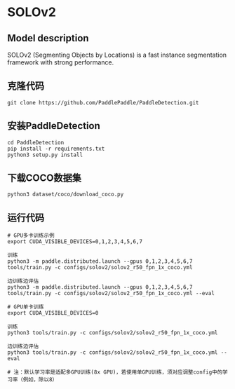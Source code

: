 # SOLOv2

## Model description
SOLOv2 (Segmenting Objects by Locations) is a fast instance segmentation framework with strong performance. 

## 克隆代码

```
git clone https://github.com/PaddlePaddle/PaddleDetection.git
```

## 安装PaddleDetection

```
cd PaddleDetection
pip install -r requirements.txt
python3 setup.py install
```

## 下载COCO数据集

```
python3 dataset/coco/download_coco.py
```

## 运行代码

```
# GPU多卡训练示例
export CUDA_VISIBLE_DEVICES=0,1,2,3,4,5,6,7

训练
python3 -m paddle.distributed.launch --gpus 0,1,2,3,4,5,6,7 tools/train.py -c configs/solov2/solov2_r50_fpn_1x_coco.yml

边训练边评估
python3 -m paddle.distributed.launch --gpus 0,1,2,3,4,5,6,7 tools/train.py -c configs/solov2/solov2_r50_fpn_1x_coco.yml --eval

# GPU单卡训练
export CUDA_VISIBLE_DEVICES=0

训练
python3 tools/train.py -c configs/solov2/solov2_r50_fpn_1x_coco.yml

边训练边评估
python3 tools/train.py -c configs/solov2/solov2_r50_fpn_1x_coco.yml --eval

# 注：默认学习率是适配多GPU训练(8x GPU)，若使用单GPU训练，须对应调整config中的学习率（例如，除以8）

```